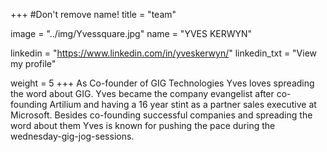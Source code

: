 +++
#Don't remove name!
title = "team"

image = "../img/Yvessquare.jpg"
name = "YVES KERWYN"

linkedin = "https://www.linkedin.com/in/yveskerwyn/"
linkedin_txt = "View my profile"

weight = 5
+++
As Co-founder of GIG Technologies Yves loves spreading the word about GIG. Yves became the company evangelist after co-founding Artilium and  having a 16 year stint as a partner sales executive at Microsoft. Besides co-founding successful companies and spreading the word about them Yves is known for pushing the pace during the wednesday-gig-jog-sessions. 
